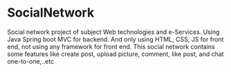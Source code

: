 # SocialNetwork

Social network project of subject Web technologies and e-Services.
Using Java Spring boot MVC for backend. And only using HTML, CSS, JS for front end, not using any framework for front end.
This social network contains some features like create post, upload picture, comment, like post, and chat one-to-one,..etc

